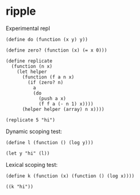 # ripple
Experimental repl

```
(define do (function (x y) y))

(define zero? (function (x) (= x 0)))

(define replicate
  (function (n x)
    (let helper
      (function (f a n x)
        (if (zero? n)
          a
          (do
            (push a x)
            (f f a (- n 1) x))))
      (helper helper (array) n x))))

(replicate 5 "hi")
```

Dynamic scoping test:

```
(define l (function () (log y)))

(let y "hi" (l))
```

Lexical scoping test:

```
(define k (function (x) (function () (log x))))

((k "hi"))
```
